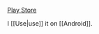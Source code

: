 [Play Store](https://play.google.com/store/apps/details?id=com.gamma.scan)

I [[Use|use]] it on [[Android]].
